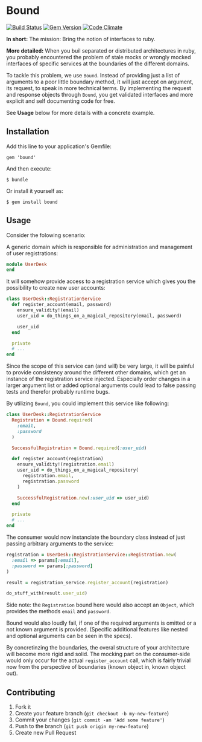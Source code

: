 # Bound

[![Build Status](https://travis-ci.org/neopoly/bound.png)](https://travis-ci.org/neopoly/bound) [![Gem Version](https://badge.fury.io/rb/bound.png)](http://badge.fury.io/rb/bound) [![Code Climate](https://codeclimate.com/github/neopoly/bound.png)](https://codeclimate.com/github/neopoly/bound)

**In short:** The mission: Bring the notion of interfaces to ruby.

**More detailed:** When you buil separated or distributed architectures in ruby,
you probably encountered the problem of stale mocks or wrongly mocked interfaces
of specific services at the boundaries of the different domains.

To tackle this problem, we use `Bound`. Instead of providing just a list of
arguments to a poor little boundary method, it will just accept on argument, its
request, to speak in more technical terms. By implementing the request and
response objects through `Bound`, you get validated interfaces and more explicit
and self documenting code for free.

See **Usage** below for more details with a concrete example.

## Installation

Add this line to your application's Gemfile:

    gem 'bound'

And then execute:

    $ bundle

Or install it yourself as:

    $ gem install bound

## Usage

Consider the folowing scenario:

A generic domain which is responsible for administration and management of user
registrations:

```ruby
module UserDesk
end
```

It will somehow provide access to a registration service which gives you the
possibility to create new user accounts:

```ruby
class UserDesk::RegistrationService
  def register_account(email, password)
    ensure_validity!(email)
    user_uid = do_things_on_a_magical_repository(email, password)

    user_uid
  end

  private
  # ...
end
```
Since the scope of this service can (and will) be very large, it will be painful
to provide consistency around the different other domains, which get an instance
of the registration service injected. Especially order changes in a larger
argument list or added optional arguments could lead to false passing tests and
therefor probably runtime bugs.

By utilizing `Bound`, you could implement this service like following:

```ruby
class UserDesk::RegistrationService
  Registration = Bound.required(
    :email,
    :password
  )

  SuccessfulRegistration = Bound.required(:user_uid)

  def register_account(registration)
    ensure_validity!(registration.email)
    user_uid = do_things_on_a_magical_repository(
      registration.email,
      registration.password
    )

    SuccessfulRegistration.new(:user_uid => user_uid)
  end

  private
  # ...
end
```

The consumer would now instanciate the boundary class instead of just
passing arbitrary arguments to the service:

```ruby
registration = UserDesk::RegistrationService::Registration.new(
  :email => params[:email],
  :password => params[:password]
)

result = registration_service.register_account(registration)

do_stuff_with(result.user_uid)
```

Side note: the `Registration` bound here would also accept an `Object`, which provides the
methods `email` and `password`.

Bound would also loudly fail, if one of the required arguments is omitted or a
not known argument is provided. (Specific additional features like nested and
optional arguments can be seen in the specs).

By concretinzing the boundaries, the overal structure of your architecture will
become more rigid and solid. The mocking part on the consumer-side would only
occur for the actual `register_account` call, which is fairly trivial now from
the perspective of boundaries (known object in, known object out).

## Contributing

1. Fork it
2. Create your feature branch (`git checkout -b my-new-feature`)
3. Commit your changes (`git commit -am 'Add some feature'`)
4. Push to the branch (`git push origin my-new-feature`)
5. Create new Pull Request
